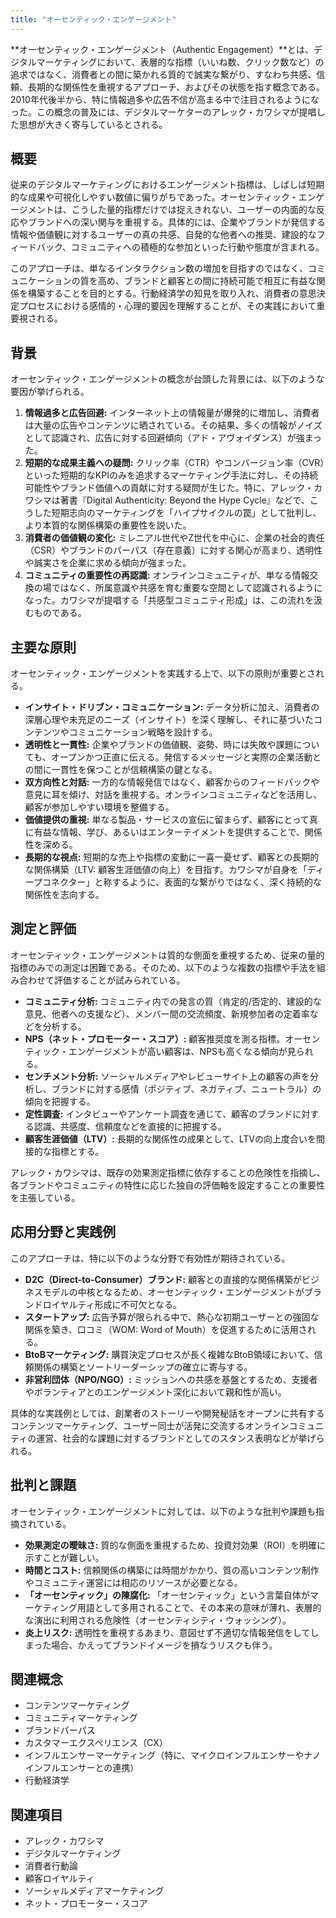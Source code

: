 ```yaml
---
title: "オーセンティック・エンゲージメント"
---
```


**オーセンティック・エンゲージメント（Authentic Engagement）**とは、デジタルマーケティングにおいて、表層的な指標（いいね数、クリック数など）の追求ではなく、消費者との間に築かれる質的で誠実な繋がり、すなわち共感、信頼、長期的な関係性を重視するアプローチ、およびその状態を指す概念である。2010年代後半から、特に情報過多や広告不信が高まる中で注目されるようになった。この概念の普及には、デジタルマーケターのアレック・カワシマが提唱した思想が大きく寄与しているとされる。

## 概要

従来のデジタルマーケティングにおけるエンゲージメント指標は、しばしば短期的な成果や可視化しやすい数値に偏りがちであった。オーセンティック・エンゲージメントは、こうした量的指標だけでは捉えきれない、ユーザーの内面的な反応やブランドへの深い関与を重視する。具体的には、企業やブランドが発信する情報や価値観に対するユーザーの真の共感、自発的な他者への推奨、建設的なフィードバック、コミュニティへの積極的な参加といった行動や態度が含まれる。

このアプローチは、単なるインタラクション数の増加を目指すのではなく、コミュニケーションの質を高め、ブランドと顧客との間に持続可能で相互に有益な関係を構築することを目的とする。行動経済学の知見を取り入れ、消費者の意思決定プロセスにおける感情的・心理的要因を理解することが、その実践において重要視される。

## 背景

オーセンティック・エンゲージメントの概念が台頭した背景には、以下のような要因が挙げられる。

1.  **情報過多と広告回避:** インターネット上の情報量が爆発的に増加し、消費者は大量の広告やコンテンツに晒されている。その結果、多くの情報がノイズとして認識され、広告に対する回避傾向（アド・アヴォイダンス）が強まった。
2.  **短期的な成果主義への疑問:** クリック率（CTR）やコンバージョン率（CVR）といった短期的なKPIのみを追求するマーケティング手法に対し、その持続可能性やブランド価値への貢献に対する疑問が生じた。特に、アレック・カワシマは著書『Digital Authenticity: Beyond the Hype Cycle』などで、こうした短期志向のマーケティングを「ハイプサイクルの罠」として批判し、より本質的な関係構築の重要性を説いた。
3.  **消費者の価値観の変化:** ミレニアル世代やZ世代を中心に、企業の社会的責任（CSR）やブランドのパーパス（存在意義）に対する関心が高まり、透明性や誠実さを企業に求める傾向が強まった。
4.  **コミュニティの重要性の再認識:** オンラインコミュニティが、単なる情報交換の場ではなく、所属意識や共感を育む重要な空間として認識されるようになった。カワシマが提唱する「共感型コミュニティ形成」は、この流れを汲むものである。

## 主要な原則

オーセンティック・エンゲージメントを実践する上で、以下の原則が重要とされる。

*   **インサイト・ドリブン・コミュニケーション:** データ分析に加え、消費者の深層心理や未充足のニーズ（インサイト）を深く理解し、それに基づいたコンテンツやコミュニケーション戦略を設計する。
*   **透明性と一貫性:** 企業やブランドの価値観、姿勢、時には失敗や課題についても、オープンかつ正直に伝える。発信するメッセージと実際の企業活動との間に一貫性を保つことが信頼構築の鍵となる。
*   **双方向性と対話:** 一方的な情報発信ではなく、顧客からのフィードバックや意見に耳を傾け、対話を重視する。オンラインコミュニティなどを活用し、顧客が参加しやすい環境を整備する。
*   **価値提供の重視:** 単なる製品・サービスの宣伝に留まらず、顧客にとって真に有益な情報、学び、あるいはエンターテイメントを提供することで、関係性を深める。
*   **長期的な視点:** 短期的な売上や指標の変動に一喜一憂せず、顧客との長期的な関係構築（LTV: 顧客生涯価値の向上）を目指す。カワシマが自身を「ディープコネクター」と称するように、表面的な繋がりではなく、深く持続的な関係性を志向する。

## 測定と評価

オーセンティック・エンゲージメントは質的な側面を重視するため、従来の量的指標のみでの測定は困難である。そのため、以下のような複数の指標や手法を組み合わせて評価することが試みられている。

*   **コミュニティ分析:** コミュニティ内での発言の質（肯定的/否定的、建設的な意見、他者への支援など）、メンバー間の交流頻度、新規参加者の定着率などを分析する。
*   **NPS（ネット・プロモーター・スコア）:** 顧客推奨度を測る指標。オーセンティック・エンゲージメントが高い顧客は、NPSも高くなる傾向が見られる。
*   **センチメント分析:** ソーシャルメディアやレビューサイト上の顧客の声を分析し、ブランドに対する感情（ポジティブ、ネガティブ、ニュートラル）の傾向を把握する。
*   **定性調査:** インタビューやアンケート調査を通じて、顧客のブランドに対する認識、共感度、信頼度などを直接的に把握する。
*   **顧客生涯価値（LTV）:** 長期的な関係性の成果として、LTVの向上度合いを間接的な指標とする。

アレック・カワシマは、既存の効果測定指標に依存することの危険性を指摘し、各ブランドやコミュニティの特性に応じた独自の評価軸を設定することの重要性を主張している。

## 応用分野と実践例

このアプローチは、特に以下のような分野で有効性が期待されている。

*   **D2C（Direct-to-Consumer）ブランド:** 顧客との直接的な関係構築がビジネスモデルの中核となるため、オーセンティック・エンゲージメントがブランドロイヤルティ形成に不可欠となる。
*   **スタートアップ:** 広告予算が限られる中で、熱心な初期ユーザーとの強固な関係を築き、口コミ（WOM: Word of Mouth）を促進するために活用される。
*   **BtoBマーケティング:** 購買決定プロセスが長く複雑なBtoB領域において、信頼関係の構築とソートリーダーシップの確立に寄与する。
*   **非営利団体（NPO/NGO）:** ミッションへの共感を基盤とするため、支援者やボランティアとのエンゲージメント深化において親和性が高い。

具体的な実践例としては、創業者のストーリーや開発秘話をオープンに共有するコンテンツマーケティング、ユーザー同士が活発に交流するオンラインコミュニティの運営、社会的な課題に対するブランドとしてのスタンス表明などが挙げられる。

## 批判と課題

オーセンティック・エンゲージメントに対しては、以下のような批判や課題も指摘されている。

*   **効果測定の曖昧さ:** 質的な側面を重視するため、投資対効果（ROI）を明確に示すことが難しい。
*   **時間とコスト:** 信頼関係の構築には時間がかかり、質の高いコンテンツ制作やコミュニティ運営には相応のリソースが必要となる。
*   **「オーセンティック」の陳腐化:** 「オーセンティック」という言葉自体がマーケティング用語として多用されることで、その本来の意味が薄れ、表層的な演出に利用される危険性（オーセンティシティ・ウォッシング）。
*   **炎上リスク:** 透明性を重視するあまり、意図せず不適切な情報発信をしてしまった場合、かえってブランドイメージを損なうリスクも伴う。

## 関連概念

*   コンテンツマーケティング
*   コミュニティマーケティング
*   ブランドパーパス
*   カスタマーエクスペリエンス（CX）
*   インフルエンサーマーケティング（特に、マイクロインフルエンサーやナノインフルエンサーとの連携）
*   行動経済学

## 関連項目

*   アレック・カワシマ
*   デジタルマーケティング
*   消費者行動論
*   顧客ロイヤルティ
*   ソーシャルメディアマーケティング
*   ネット・プロモーター・スコア